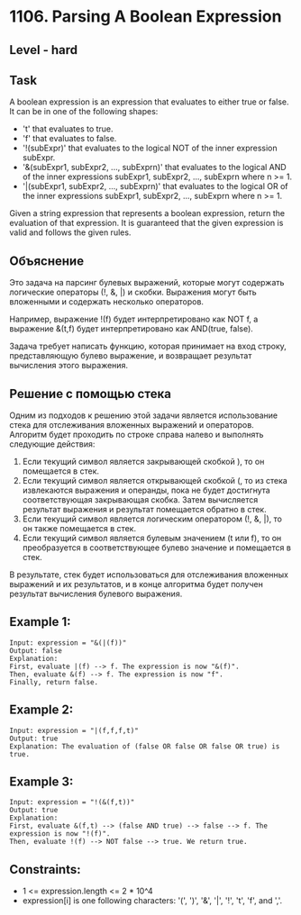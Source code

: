 # 1106. Parsing A Boolean Expression


## Level - hard


## Task
A boolean expression is an expression that evaluates to either true or false. 
It can be in one of the following shapes:
- 't' that evaluates to true.
- 'f' that evaluates to false.
- '!(subExpr)' that evaluates to the logical NOT of the inner expression subExpr.
- '&(subExpr1, subExpr2, ..., subExprn)' that evaluates to the logical AND of the inner expressions subExpr1, subExpr2, ..., subExprn where n >= 1.
- '|(subExpr1, subExpr2, ..., subExprn)' that evaluates to the logical OR of the inner expressions subExpr1, subExpr2, ..., subExprn where n >= 1.

Given a string expression that represents a boolean expression, return the evaluation of that expression.
It is guaranteed that the given expression is valid and follows the given rules.


## Объяснение
Это задача на парсинг булевых выражений, которые могут содержать логические операторы (!, &, |) и скобки. 
Выражения могут быть вложенными и содержать несколько операторов.

Например, выражение !(f) будет интерпретировано как NOT f, а выражение &(t,f) будет интерпретировано как AND(true, false).

Задача требует написать функцию, которая принимает на вход строку, представляющую булево выражение, и возвращает результат вычисления этого выражения.


## Решение с помощью стека
Одним из подходов к решению этой задачи является использование стека для отслеживания вложенных выражений и операторов. 
Алгоритм будет проходить по строке справа налево и выполнять следующие действия:
1. Если текущий символ является закрывающей скобкой ), то он помещается в стек.
2. Если текущий символ является открывающей скобкой (, то из стека извлекаются выражения и операнды, 
пока не будет достигнута соответствующая закрывающая скобка. 
Затем вычисляется результат выражения и результат помещается обратно в стек.
3. Если текущий символ является логическим оператором (!, &, |), то он также помещается в стек.
4. Если текущий символ является булевым значением (t или f), то он преобразуется в соответствующее булево значение и помещается в стек.

В результате, стек будет использоваться для отслеживания вложенных выражений и их результатов, 
и в конце алгоритма будет получен результат вычисления булевого выражения.


## Example 1:
````
Input: expression = "&(|(f))"
Output: false
Explanation:
First, evaluate |(f) --> f. The expression is now "&(f)".
Then, evaluate &(f) --> f. The expression is now "f".
Finally, return false.
````


## Example 2:
````
Input: expression = "|(f,f,f,t)"
Output: true
Explanation: The evaluation of (false OR false OR false OR true) is true.
````


## Example 3:
````
Input: expression = "!(&(f,t))"
Output: true
Explanation:
First, evaluate &(f,t) --> (false AND true) --> false --> f. The expression is now "!(f)".
Then, evaluate !(f) --> NOT false --> true. We return true.
````


## Constraints:
- 1 <= expression.length <= 2 * 10^4
- expression[i] is one following characters: '(', ')', '&', '|', '!', 't', 'f', and ','.
